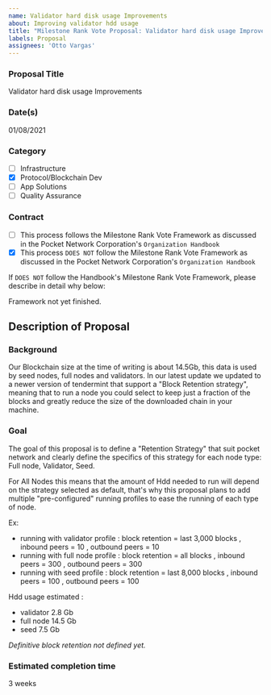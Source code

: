 ```yaml
---
name: Validator hard disk usage Improvements
about: Improving validator hdd usage
title: "Milestone Rank Vote Proposal: Validator hard disk usage Improvements"
labels: Proposal
assignees: 'Otto Vargas'
---
```

### Proposal Title
Validator hard disk usage Improvements
### Date(s)
01/08/2021
### Category
- [ ] Infrastructure
- [X] Protocol/Blockchain Dev
- [ ] App Solutions
- [ ] Quality Assurance
### Contract
- [ ] This process follows the Milestone Rank Vote Framework as discussed in the Pocket Network Corporation's `Organization Handbook`
- [X] This process `DOES NOT` follow the Milestone Rank Vote Framework as discussed in the Pocket Network Corporation's `Organization Handbook`

If `DOES NOT` follow the Handbook's Milestone Rank Vote Framework, please describe in detail why below:

Framework not yet finished.

## Description of Proposal
### Background

Our Blockchain size at the time of writing is about 14.5Gb, this data is used by seed nodes, full nodes and validators.
In our latest update we updated to a newer version of tendermint that support a "Block Retention strategy", 
meaning that to run a node you could select to keep just a fraction of the blocks and greatly reduce the size of the downloaded chain in your machine.

### Goal
The goal of this proposal is to define a "Retention Strategy" that suit pocket network and clearly define the specifics of this strategy for each node type:
Full node, Validator, Seed.

For All Nodes this means that the amount of Hdd needed to run will depend on the strategy selected as default, that's why this proposal plans to add multiple "pre-configured" running profiles
to ease the running of each type of node.

Ex: 
- running with validator profile : block retention = last 3,000 blocks , inbound peers = 10 , outbound peers = 10
- running with full node profile : block retention = all blocks , inbound peers = 300 , outbound peers = 300
- running with seed profile : block retention = last 8,000 blocks , inbound peers = 100 , outbound peers = 100

Hdd usage estimated : 
- validator 2.8 Gb
- full node 14.5 Gb 
- seed 7.5 Gb


 _Definitive block retention not defined yet._

### Estimated completion time
3 weeks